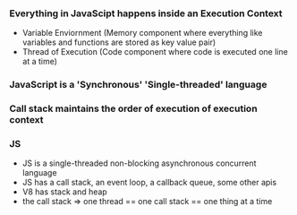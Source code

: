 ### Everything in JavaScipt happens inside an Execution Context

- Variable Enviornment (Memory component where everything like variables and functions are stored as key value pair)
- Thread of Execution (Code component where code is executed one line at a time)

### JavaScript is a 'Synchronous' 'Single-threaded' language

### Call stack maintains the order of execution of execution context

### JS

- JS is a single-threaded non-blocking asynchronous concurrent language
- JS has a call stack, an event loop, a callback queue, some other apis
- V8 has stack and heap
- the call stack => one thread == one call stack == one thing at a time

